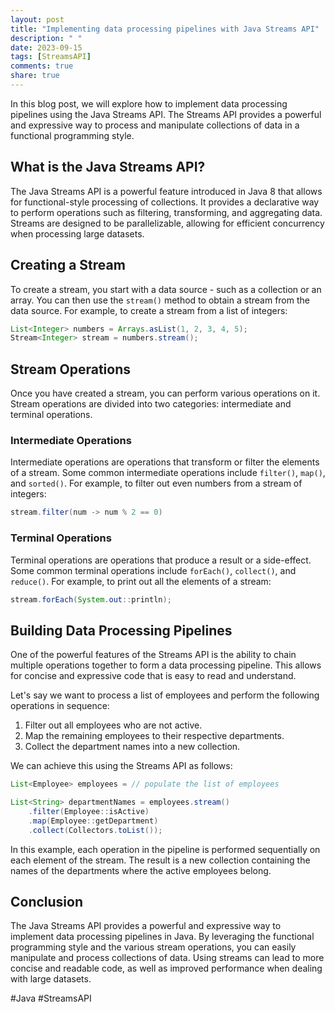 ```yaml
---
layout: post
title: "Implementing data processing pipelines with Java Streams API"
description: " "
date: 2023-09-15
tags: [StreamsAPI]
comments: true
share: true
---
```


In this blog post, we will explore how to implement data processing pipelines using the Java Streams API. The Streams API provides a powerful and expressive way to process and manipulate collections of data in a functional programming style.

## What is the Java Streams API?

The Java Streams API is a powerful feature introduced in Java 8 that allows for functional-style processing of collections. It provides a declarative way to perform operations such as filtering, transforming, and aggregating data. Streams are designed to be parallelizable, allowing for efficient concurrency when processing large datasets.

## Creating a Stream

To create a stream, you start with a data source - such as a collection or an array. You can then use the `stream()` method to obtain a stream from the data source. For example, to create a stream from a list of integers:

```java
List<Integer> numbers = Arrays.asList(1, 2, 3, 4, 5);
Stream<Integer> stream = numbers.stream();
```

## Stream Operations

Once you have created a stream, you can perform various operations on it. Stream operations are divided into two categories: intermediate and terminal operations.

### Intermediate Operations

Intermediate operations are operations that transform or filter the elements of a stream. Some common intermediate operations include `filter()`, `map()`, and `sorted()`. For example, to filter out even numbers from a stream of integers:

```java
stream.filter(num -> num % 2 == 0)
```

### Terminal Operations

Terminal operations are operations that produce a result or a side-effect. Some common terminal operations include `forEach()`, `collect()`, and `reduce()`. For example, to print out all the elements of a stream:

```java
stream.forEach(System.out::println);
```

## Building Data Processing Pipelines

One of the powerful features of the Streams API is the ability to chain multiple operations together to form a data processing pipeline. This allows for concise and expressive code that is easy to read and understand.

Let's say we want to process a list of employees and perform the following operations in sequence:
1. Filter out all employees who are not active.
2. Map the remaining employees to their respective departments.
3. Collect the department names into a new collection.

We can achieve this using the Streams API as follows:

```java
List<Employee> employees = // populate the list of employees

List<String> departmentNames = employees.stream()
    .filter(Employee::isActive)
    .map(Employee::getDepartment)
    .collect(Collectors.toList());
```

In this example, each operation in the pipeline is performed sequentially on each element of the stream. The result is a new collection containing the names of the departments where the active employees belong.

## Conclusion

The Java Streams API provides a powerful and expressive way to implement data processing pipelines in Java. By leveraging the functional programming style and the various stream operations, you can easily manipulate and process collections of data. Using streams can lead to more concise and readable code, as well as improved performance when dealing with large datasets.

#Java #StreamsAPI